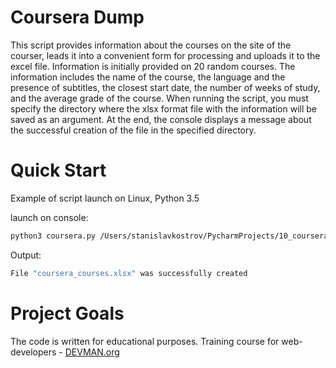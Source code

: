 # Coursera Dump

This script provides information about the courses on the site of the courser, leads it into a convenient form for processing and uploads it to the excel file. Information is initially provided on 20 random courses. The information includes the name of the course, the language and the presence of subtitles, the closest start date, the number of weeks of study, and the average grade of the course.
When running the script, you must specify the directory where the xlsx format file with the information will be saved as an argument.
At the end, the console displays a message about the successful creation of the file in the specified directory.

# Quick Start

Example of script launch on Linux, Python 3.5

launch on console:
```bash
python3 coursera.py /Users/stanislavkostrov/PycharmProjects/10_coursera-master
```

Output:
```bash
File "coursera_courses.xlsx" was successfully created
```

# Project Goals

The code is written for educational purposes. Training course for web-developers - [DEVMAN.org](https://devman.org)
